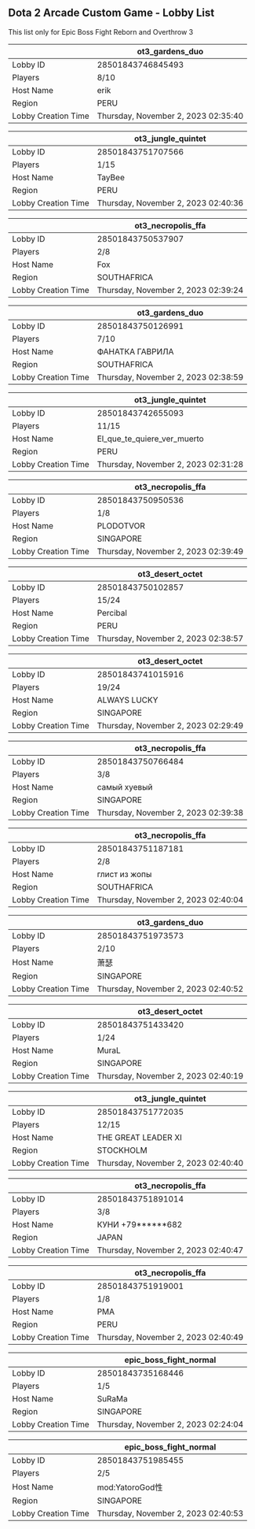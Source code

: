 ## Dota 2 Arcade Custom Game - Lobby List

This list only for Epic Boss Fight Reborn and Overthrow 3

|  | ot3_gardens_duo |
| ------ | ------ |
| Lobby ID | 28501843746845493 |
| Players | 8/10 |
| Host Name | erik |
| Region | PERU |
| Lobby Creation Time | Thursday, November 2, 2023 02:35:40 |


|  | ot3_jungle_quintet |
| ------ | ------ |
| Lobby ID | 28501843751707566 |
| Players | 1/15 |
| Host Name | TayBee |
| Region | PERU |
| Lobby Creation Time | Thursday, November 2, 2023 02:40:36 |


|  | ot3_necropolis_ffa |
| ------ | ------ |
| Lobby ID | 28501843750537907 |
| Players | 2/8 |
| Host Name | Fox |
| Region | SOUTHAFRICA |
| Lobby Creation Time | Thursday, November 2, 2023 02:39:24 |


|  | ot3_gardens_duo |
| ------ | ------ |
| Lobby ID | 28501843750126991 |
| Players | 7/10 |
| Host Name | ФАНАТКА ГАВРИЛА |
| Region | SOUTHAFRICA |
| Lobby Creation Time | Thursday, November 2, 2023 02:38:59 |


|  | ot3_jungle_quintet |
| ------ | ------ |
| Lobby ID | 28501843742655093 |
| Players | 11/15 |
| Host Name | El_que_te_quiere_ver_muerto |
| Region | PERU |
| Lobby Creation Time | Thursday, November 2, 2023 02:31:28 |


|  | ot3_necropolis_ffa |
| ------ | ------ |
| Lobby ID | 28501843750950536 |
| Players | 1/8 |
| Host Name | PLODOTVOR |
| Region | SINGAPORE |
| Lobby Creation Time | Thursday, November 2, 2023 02:39:49 |


|  | ot3_desert_octet |
| ------ | ------ |
| Lobby ID | 28501843750102857 |
| Players | 15/24 |
| Host Name | Percibal |
| Region | PERU |
| Lobby Creation Time | Thursday, November 2, 2023 02:38:57 |


|  | ot3_desert_octet |
| ------ | ------ |
| Lobby ID | 28501843741015916 |
| Players | 19/24 |
| Host Name | ALWAYS LUCKY |
| Region | SINGAPORE |
| Lobby Creation Time | Thursday, November 2, 2023 02:29:49 |


|  | ot3_necropolis_ffa |
| ------ | ------ |
| Lobby ID | 28501843750766484 |
| Players | 3/8 |
| Host Name | самый хуевый |
| Region | SINGAPORE |
| Lobby Creation Time | Thursday, November 2, 2023 02:39:38 |


|  | ot3_necropolis_ffa |
| ------ | ------ |
| Lobby ID | 28501843751187181 |
| Players | 2/8 |
| Host Name | глист из жопы |
| Region | SOUTHAFRICA |
| Lobby Creation Time | Thursday, November 2, 2023 02:40:04 |


|  | ot3_gardens_duo |
| ------ | ------ |
| Lobby ID | 28501843751973573 |
| Players | 2/10 |
| Host Name | 萧瑟 |
| Region | SINGAPORE |
| Lobby Creation Time | Thursday, November 2, 2023 02:40:52 |


|  | ot3_desert_octet |
| ------ | ------ |
| Lobby ID | 28501843751433420 |
| Players | 1/24 |
| Host Name | MuraL |
| Region | SINGAPORE |
| Lobby Creation Time | Thursday, November 2, 2023 02:40:19 |


|  | ot3_jungle_quintet |
| ------ | ------ |
| Lobby ID | 28501843751772035 |
| Players | 12/15 |
| Host Name | THE GREAT LEADER XI |
| Region | STOCKHOLM |
| Lobby Creation Time | Thursday, November 2, 2023 02:40:40 |


|  | ot3_necropolis_ffa |
| ------ | ------ |
| Lobby ID | 28501843751891014 |
| Players | 3/8 |
| Host Name | КУНИ +79******682 |
| Region | JAPAN |
| Lobby Creation Time | Thursday, November 2, 2023 02:40:47 |


|  | ot3_necropolis_ffa |
| ------ | ------ |
| Lobby ID | 28501843751919001 |
| Players | 1/8 |
| Host Name | PMA |
| Region | PERU |
| Lobby Creation Time | Thursday, November 2, 2023 02:40:49 |


|  | epic_boss_fight_normal |
| ------ | ------ |
| Lobby ID | 28501843735168446 |
| Players | 1/5 |
| Host Name | SuRaMa |
| Region | SINGAPORE |
| Lobby Creation Time | Thursday, November 2, 2023 02:24:04 |


|  | epic_boss_fight_normal |
| ------ | ------ |
| Lobby ID | 28501843751985455 |
| Players | 2/5 |
| Host Name | mod:YatoroGod性 |
| Region | SINGAPORE |
| Lobby Creation Time | Thursday, November 2, 2023 02:40:53 |


